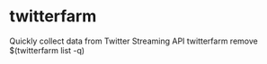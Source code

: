 # twitterfarm
Quickly collect data from Twitter Streaming API
twitterfarm remove $(twitterfarm list -q)
